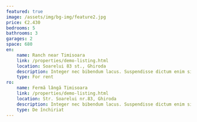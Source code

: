 ```yaml
---
featured: true
image: /assets/img/bg-img/feature2.jpg
price: €2.430
bedrooms: 5
bathrooms: 3
garages: 2
space: 680
en:
    name: Ranch near Timisoara
    link: /properties/demo-listing.html
    location: Soarelui 83 st., Ghiroda
    description: Integer nec bibendum lacus. Suspendisse dictum enim sit amet libero malesuada.
    type: For rent
ro:
    name: Fermă lângă Timisoara
    link: /properties/demo-listing.html
    location: Str. Soarelui nr.83, Ghiroda
    description: Integer nec bibendum lacus. Suspendisse dictum enim sit amet libero malesuada.
    type: De închiriat
---
```

